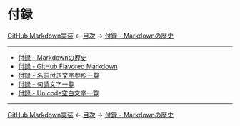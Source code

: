 # 付録

[GitHub Markdown実装]
← [目次] →
[付録 - Markdownの歴史]

------------------------------------------------------------------------

- [付録 - Markdownの歴史]
- [付録 - GitHub Flavored Markdown](github-flavored-markdown.md)
- [付録 - 名前付き文字参照一覧](named-character-references.md)
- [付録 - 句読文字一覧](punctuation-characters.md)
- [付録 - Unicode空白文字一覧](unicode-whitespace-characters.md)

------------------------------------------------------------------------

[GitHub Markdown実装]
← [目次] →
[付録 - Markdownの歴史]

[GitHub Markdown実装]: github-markdown.md
[付録 - Markdownの歴史]: history.md
[目次]: index.md
